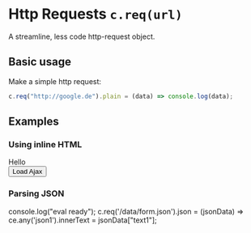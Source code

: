 # Http Requests `c.req(url)`

A streamline, less code http-request object.

## Basic usage

Make a simple http request:

```js
c.req("http://google.de").plain = (data) => console.log(data);
```

## Examples

### Using inline HTML

<cj-highlight>
<div id="id1">Hello</div>
<button onclick="c.req('/data/form.json').plain = (data) => {console.log(data); ce.any('id1').innerText = data;}">Load Ajax</button>
</cj-highlight>


### Parsing JSON

<cj-highlight>
<div id="json1"></div>
<cj-script language="Javascript">
console.log("eval ready");
c.req('/data/form.json').json = (jsonData) => ce.any('json1').innerText = jsonData["text1"]; 
</cj-script>
</cj-highlight>
